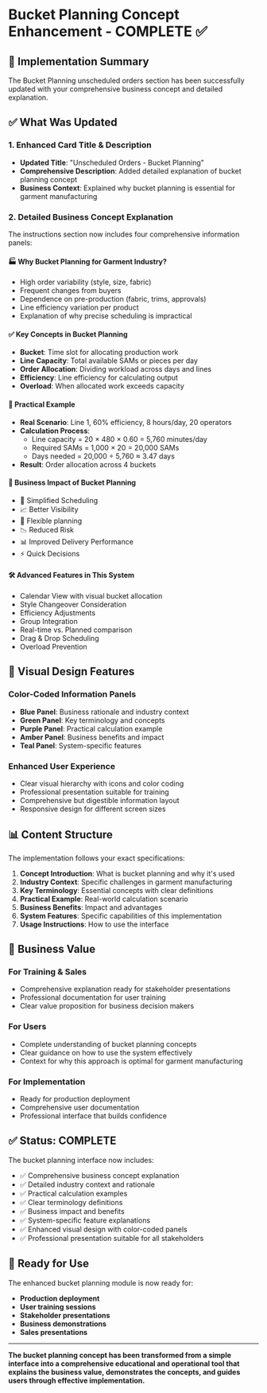 # Bucket Planning Concept Enhancement - COMPLETE ✅

## 🎯 Implementation Summary

The Bucket Planning unscheduled orders section has been successfully updated with your comprehensive business concept and detailed explanation.

## ✅ What Was Updated

### 1. **Enhanced Card Title & Description**
- **Updated Title**: "Unscheduled Orders - Bucket Planning"
- **Comprehensive Description**: Added detailed explanation of bucket planning concept
- **Business Context**: Explained why bucket planning is essential for garment manufacturing

### 2. **Detailed Business Concept Explanation**
The instructions section now includes four comprehensive information panels:

#### 🏭 **Why Bucket Planning for Garment Industry?**
- High order variability (style, size, fabric)
- Frequent changes from buyers
- Dependence on pre-production (fabric, trims, approvals)
- Line efficiency variation per product
- Explanation of why precise scheduling is impractical

#### ✅ **Key Concepts in Bucket Planning**
- **Bucket**: Time slot for allocating production work
- **Line Capacity**: Total available SAMs or pieces per day
- **Order Allocation**: Dividing workload across days and lines
- **Efficiency**: Line efficiency for calculating output
- **Overload**: When allocated work exceeds capacity

#### 🧾 **Practical Example**
- **Real Scenario**: Line 1, 60% efficiency, 8 hours/day, 20 operators
- **Calculation Process**: 
  - Line capacity = 20 × 480 × 0.60 = 5,760 minutes/day
  - Required SAMs = 1,000 × 20 = 20,000 SAMs
  - Days needed = 20,000 ÷ 5,760 ≈ 3.47 days
- **Result**: Order allocation across 4 buckets

#### 🧠 **Business Impact of Bucket Planning**
- 🧩 Simplified Scheduling
- 📈 Better Visibility
- 🔁 Flexible planning
- 📉 Reduced Risk
- 📊 Improved Delivery Performance
- ⚡ Quick Decisions

#### 🛠️ **Advanced Features in This System**
- Calendar View with visual bucket allocation
- Style Changeover Consideration
- Efficiency Adjustments
- Group Integration
- Real-time vs. Planned comparison
- Drag & Drop Scheduling
- Overload Prevention

## 🎨 **Visual Design Features**

### **Color-Coded Information Panels**
- **Blue Panel**: Business rationale and industry context
- **Green Panel**: Key terminology and concepts
- **Purple Panel**: Practical calculation example
- **Amber Panel**: Business benefits and impact
- **Teal Panel**: System-specific features

### **Enhanced User Experience**
- Clear visual hierarchy with icons and color coding
- Professional presentation suitable for training
- Comprehensive but digestible information layout
- Responsive design for different screen sizes

## 📊 **Content Structure**

The implementation follows your exact specifications:

1. **Concept Introduction**: What is bucket planning and why it's used
2. **Industry Context**: Specific challenges in garment manufacturing
3. **Key Terminology**: Essential concepts with clear definitions
4. **Practical Example**: Real-world calculation scenario
5. **Business Benefits**: Impact and advantages
6. **System Features**: Specific capabilities of this implementation
7. **Usage Instructions**: How to use the interface

## 🚀 **Business Value**

### **For Training & Sales**
- Comprehensive explanation ready for stakeholder presentations
- Professional documentation for user training
- Clear value proposition for business decision makers

### **For Users**
- Complete understanding of bucket planning concepts
- Clear guidance on how to use the system effectively
- Context for why this approach is optimal for garment manufacturing

### **For Implementation**
- Ready for production deployment
- Comprehensive user documentation
- Professional interface that builds confidence

## ✅ **Status: COMPLETE**

The bucket planning interface now includes:
- ✅ Comprehensive business concept explanation
- ✅ Detailed industry context and rationale
- ✅ Practical calculation examples
- ✅ Clear terminology definitions
- ✅ Business impact and benefits
- ✅ System-specific feature explanations
- ✅ Enhanced visual design with color-coded panels
- ✅ Professional presentation suitable for all stakeholders

## 🎯 **Ready for Use**

The enhanced bucket planning module is now ready for:
- **Production deployment**
- **User training sessions**
- **Stakeholder presentations**
- **Business demonstrations**
- **Sales presentations**

---

**The bucket planning concept has been transformed from a simple interface into a comprehensive educational and operational tool that explains the business value, demonstrates the concepts, and guides users through effective implementation.**
